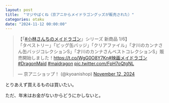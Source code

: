 ```yaml
---
layout: post
title:  "マジやばくね（京アニからメイドラゴングッズが販売された）"
categories: otaku
date: "2024-11-12 00:00:00"
---
```


<blockquote class="twitter-tweet tw-align-center"><p lang="ja" dir="ltr">【「<a href="https://twitter.com/hashtag/%E5%B0%8F%E6%9E%97%E3%81%95%E3%82%93%E3%81%A1%E3%81%AE%E3%83%A1%E3%82%A4%E3%83%89%E3%83%A9%E3%82%B4%E3%83%B3?src=hash&amp;ref_src=twsrc%5Etfw">#小林さんちのメイドラゴン</a>」シリーズ 新商品 1/6】<br>「タペストリー」「ビッグ缶バッジ」「クリアファイル」「才川のカンナさん缶バッジコレクションS」「才川のカンナさんベストコレクションS」販売開始しました！<a href="https://t.co/WgG0O8Y7Kn">https://t.co/WgG0O8Y7Kn</a><a href="https://twitter.com/hashtag/%E6%98%A0%E7%94%BB%E3%83%A1%E3%82%A4%E3%83%89%E3%83%A9%E3%82%B4%E3%83%B3?src=hash&amp;ref_src=twsrc%5Etfw">#映画メイドラゴン</a> <a href="https://twitter.com/hashtag/DragonMaid?src=hash&amp;ref_src=twsrc%5Etfw">#DragonMaid</a> <a href="https://twitter.com/hashtag/maidragon?src=hash&amp;ref_src=twsrc%5Etfw">#maidragon</a> <a href="https://t.co/FpH7oQtgNL">pic.twitter.com/FpH7oQtgNL</a></p>&mdash; 京アニショップ！ (@kyoanishop) <a href="https://twitter.com/kyoanishop/status/1856248251550253239?ref_src=twsrc%5Etfw">November 12, 2024</a></blockquote> <script async src="https://platform.twitter.com/widgets.js" charset="utf-8"></script>

とりあえず買えるものは買いたい。

ただ、年末はお金がないからどうにかしないと。

